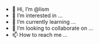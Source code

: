 - 👋 Hi, I’m @lism
- 👀 I’m interested in ...
- 🌱 I’m currently learning ...
- 💞️ I’m looking to collaborate on ...
- 📫 How to reach me ...

<!---
lism/lism is a ✨ special ✨ repository because its `README.md` (this file) appears on your GitHub profile.
You can click the Preview link to take a look at your changes.
--->
